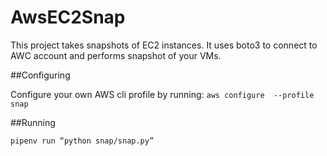 # AwsEC2Snap
This project takes snapshots of EC2 instances.  It uses boto3 to connect to AWC account and performs snapshot of your VMs.

##Configuring

Configure your own AWS cli profile by running:
`aws configure  --profile snap `

##Running

`pipenv run “python snap/snap.py”` 
